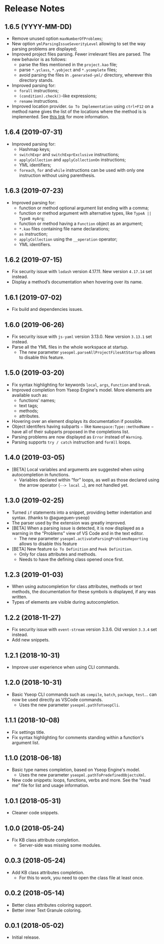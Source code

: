 # Release Notes

## 1.6.5 (YYYY-MM-DD)

-   Remove unused option `maxNumberOfProblems`;
-   New option `ymlParsingIssueSeverityLevel` allowing to set the way parsing problems are displayed;
-   Improved project files parsing. Fewer irrelevant files are parsed. The new behavior is as follows:
    -   parse the files mentioned in the `project.kao` file;
    -   parse `*.yclass`, `*.yobject` and `*.ycomplete` files;
    -   avoid parsing the files in `.generated-yml/` directory, wherever this directory stands.
-   Improved parsing for:
    -   `forall` instructions;
    -   `(condition).check()`-like expressions;
    -   `rename` instructions.
-   Improved location provider. `Go To Implementation` using `ctrl+F12` on a method name gives the list of the locations where the method is is implemented. See [this link](https://code.visualstudio.com/docs/editor/editingevolved#_go-to-implementation) for more information.

## 1.6.4 (2019-07-31)

-   Improved parsing for:
    -   Hashmap keys;
    -   `switchExpr` and `switchExprExclusive` instructions;
    -   `applyCollection` and `applyCollectionOn` instructions;
    -   YML identifiers;
    -   `foreach`, `for` and `while` instructions can be used with only one instruction without using parenthesis.

## 1.6.3 (2019-07-23)

-   Improved parsing for:
    -   function or method optional argument list ending with a comma;
    -   function or method argument with alternative types, like `TypeA || TypeB myArg`;
    -   function or method having a `Function` object as an argument;
    -   `*.kao` files containing file name declarations;
    -   `as` instruction;
    -   `applyCollection` using the `__operation` operator;
    -   YML identifiers.

## 1.6.2 (2019-07-15)

-   Fix security issue with `lodash` version 4.17.11. New version `4.17.14` set instead.
-   Display a method’s documentation when hovering over its name.

## 1.6.1 (2019-07-02)

-   Fix build and dependencies issues.

## 1.6.0 (2019-06-26)

-   Fix security issue with `js-yaml` version 3.13.0. New version `3.13.1` set instead.
-   Parse all the YML files in the whole workspace at startup.
    -   The new parameter `yseopml.parseAllProjectFilesAtStartup` allows to disable this feature.

## 1.5.0 (2019-03-20)

-   Fix syntax highlighting for keywords `local`, `args`, `Function` and `break`.
-   Improved completion from Yseop Engine's model. More elements are available such as:
    -   functions' names;
    -   text tags;
    -   methods;
    -   attributes.
-   Hovering over an element displays its documentation if possible.
-   Object identifers having subparts − like `Namespace:Type::methodName` − have all of their subparts proposed in the completions list.
-   Parsing problems are now displayed as `Error` instead of `Warning`.
-   Parsing supports `try / catch` instruction and `forAll` loops.

## 1.4.0 (2019-03-05)

-   [BETA] Local variables and arguments are suggested when using autocompletion in functions.
    -   Variables declared within “for” loops, as well as those declared using the arrow operator (`--> local …`), are not handled yet.

## 1.3.0 (2019-02-25)

-   Turned `if` statements into a snippet, providing better indentation and syntax. (thanks to @agueguen-yseop)
-   The parser used by the extension was greatly improved.
-   [BETA] When a parsing issue is detected, it is now displayed as a warning in the “Problems” view of VS Code and in the text editor.
    -   The new parameter `yseopml.activateParsingProblemsReporting` allows to disable this feature
-   [BETA] New feature `Go To Definition` and `Peek Definition`.
    -   Only for class attributes and methods.
    -   Needs to have the defining class opened once first.

## 1.2.3 (2019-01-03)

-   When using autocompletion for class attributes, methods or text methods, the documentation for these symbols is displayed, if any was written.
-   Types of elements are visible during autocompletion.

## 1.2.2 (2018-11-27)

-   Fix security issue with `event-stream` version 3.3.6. Old version `3.3.4` set instead.
-   Add new snippets.

## 1.2.1 (2018-10-31)

-   Improve user experience when using CLI commands.

## 1.2.0 (2018-10-31)

-   Basic Yseop CLI commands such as `compile`, `batch`, `package`, `test`… can now be used directly as VSCode commands.
    -   Uses the new parameter `yseopml.pathToYseopCli`.

## 1.1.1 (2018-10-08)

-   Fix settings title.
-   Fix syntax highlighting for comments standing within a function's argument list.

## 1.1.0 (2018-06-18)

-   Basic type names completion, based on Yseop Engine's model.
    -   Uses the new parameter `yseopml.pathToPredefinedObjectsXml`.
-   New code snippets: loops, functions, verbs and more. See the “read me” file for list and usage information.

## 1.0.1 (2018-05-31)

-   Cleaner code snippets.

## 1.0.0 (2018-05-24)

-   Fix KB class attribute completion.
    -   Server-side was missing some modules.

## 0.0.3 (2018-05-24)

-   Add KB class attributes completion.
    -   For this to work, you need to open the class file at least once.

## 0.0.2 (2018-05-14)

-   Better class attributes coloring support.
-   Better inner Text Granule coloring.

## 0.0.1 (2018-05-02)

-   Initial release.
